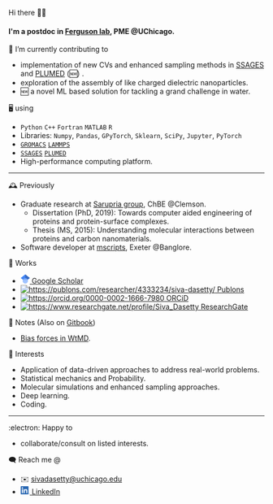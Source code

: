 Hi there 👋🏽

#### I'm a postdoc in [Ferguson lab](https://www.ferglab.com), PME @UChicago.

🔭 I’m currently contributing to
  - implementation of new CVs and enhanced sampling methods in [SSAGES](https://github.com/SSAGESproject/SSAGES) and [PLUMED](https://github.com/plumed/plumed2) (🆕) .
  - exploration of the assembly of like charged dielectric nanoparticles.
  - 🆕 a novel ML based solution for tackling a grand challenge in water.  

🖥️ using
  - `Python` `C++` `Fortran` `MATLAB` `R`
  - Libraries: `Numpy`, `Pandas`, `GPyTorch`, `Sklearn`, `SciPy`, `Jupyter`, `PyTorch`
  - [`GROMACS`](https://manual.gromacs.org) [`LAMMPS`](https://lammps.sandia.gov)
  - [`SSAGES`](https://ssagesproject.github.io) [`PLUMED`](https://www.plumed.org)
  - High-performance computing platform.
 
 ------------
 
 :mantelpiece_clock: Previously
  - Graduate research at [Sarupria group](https://molecularsimulations.sites.clemson.edu), ChBE @Clemson.
    - Dissertation (PhD, 2019): Towards computer aided engineering of proteins and protein-surface complexes.
    - Thesis (MS, 2015): Understanding molecular interactions between proteins and carbon nanomaterials.
  - Software developer at [mscripts](https://www.linkedin.com/company/mscripts/), Exeter @Banglore.

📜 Works 
  - [<img src="/docs/google-scholar.svg" alt="https://scholar.google.com/citations?user=Da5qwcYAAAAJ&hl=en&authuser=1" title="Scholar" width="18"/> Google Scholar](https://scholar.google.com/citations?user=Da5qwcYAAAAJ&hl=en&authuser=1)
  - [<img src="https://upload.wikimedia.org/wikipedia/commons/thumb/f/f0/Publons_logo.png/1920px-Publons_logo.png" alt="https://publons.com/researcher/4333234/siva-dasetty/" title="Publons" width="38"/> Publons](https://publons.com/researcher/4333234/siva-dasetty/)
  - [<img src="https://orcid.org/sites/default/files/images/orcid_16x16.png" alt="https://orcid.org/0000-0002-1666-7980" title=ORCiD/> ORCiD](https://orcid.org/0000-0002-1666-7980)
  - [<img src="https://upload.wikimedia.org/wikipedia/commons/thumb/a/aa/ResearchGate_Logo.png/220px-ResearchGate_Logo.png" alt="https://www.researchgate.net/profile/Siva_Dasetty" title=ResearchGate width="40"/> ResearchGate](https://www.researchgate.net/profile/Siva_Dasetty)

📓 Notes (Also on [Gitbook](https://sivadasetty.gitbook.io/siva-dasetty/notes/wtmd))
  - [Bias forces in WtMD](/notes/wtmd-notes.pdf).

💠 Interests
  - Application of data-driven approaches to address real-world problems.
  - Statistical mechanics and Probability.
  - Molecular simulations and enhanced sampling approaches.
  - Deep learning.
  - Coding.

------------
:electron: Happy to
  - collaborate/consult on listed interests.

🗨 Reach me @
  - ✉️ [sivadasetty@uchicago.edu](mailto:sivadasetty@uchicago.edu)
  - [<img src="/docs/LI-In-Bug.png" alt="https://www.linkedin.com/in/sivadasetty/" title="LinkedIn" width="18"/> LinkedIn](https://www.linkedin.com/in/sivadasetty/)

<!-- <p align="center"> -->
<!--  <img src="http://hits.dwyl.com/sivadasetty/sivadasetty.svg" alt="http://hits.dwyl.com/sivadasetty/sivadasetty" title="Hits" width="50"/> -->
<!-- <a href="http://hits.dwyl.com/sivadasetty/sivadasetty"> <img src="http://hits.dwyl.com/sivadasetty/sivadasetty.svg" alt="http://hits.dwyl.com/sivadasetty/sivadasetty" title="Hits" width="50"/> </a> -->
<!-- [![HitCount](http://hits.dwyl.com/sivadasetty/sivadasetty.svg)](http://hits.dwyl.com/sivadasetty/sivadasetty) -->
<!-- ![ViewCount](https://views.whatilearened.today/views/github/sivadasetty/sivadasetty.svg) -->
<!-- </p> -->

<!-- 
  - Wang, Dasetty, Sarupria and Blenner [Rational engineering of low temperature activity in Geobacillus thermocatenulatus lipase](https://www.biorxiv.org/content/10.1101/2021.03.14.435354v1), (submitted to _Biochem. Eng. J._), Preprint available.
  - Dasetty and Sarupria, [Advancing rational control of peptide-surface complexes](https://pubs.acs.org/doi/abs/10.1021/acs.jpcb.0c10740), _J. Phys. Chem. B._, 2021.
  - Dasetty, Barrows, and Sarupria [Adsorption of amino acids on graphene: assessment of current force fields](http://dx.doi.org/10.1039/C8SM02621A), _Soft Matter_, 2019.
  - Dasetty, Meza-Morales, Getman and Sarupria [Simulations of interfacial processes: recent advances in force field development](https://doi.org/10.1016/j.coche.2019.04.003), _Curr. Opin. Chem. Eng._, 2019.
   Dasetty, Blenner and Sarupria [Engineering lipases: walking the fine line between activity and stability](https://doi.org/10.1088/2053-1591/aa9946), _Mater. Res. Express_, 2017.
  - -->


<!--
**sivadasetty/sivadasetty** is a ✨ _special_ ✨ repository because its `README.md` (this file) appears on your GitHub profile.

Here are some ideas to get you started:

- 🔭 I’m currently working on ...
- 🌱 I’m currently learning ...
- 👯 I’m looking to collaborate on ...
- 🤔 I’m looking for help with ...
- 💬 Ask me about ...
- 📫 How to reach me: ...
- 😄 Pronouns: ...
- ⚡ Fun fact: ...
-->
